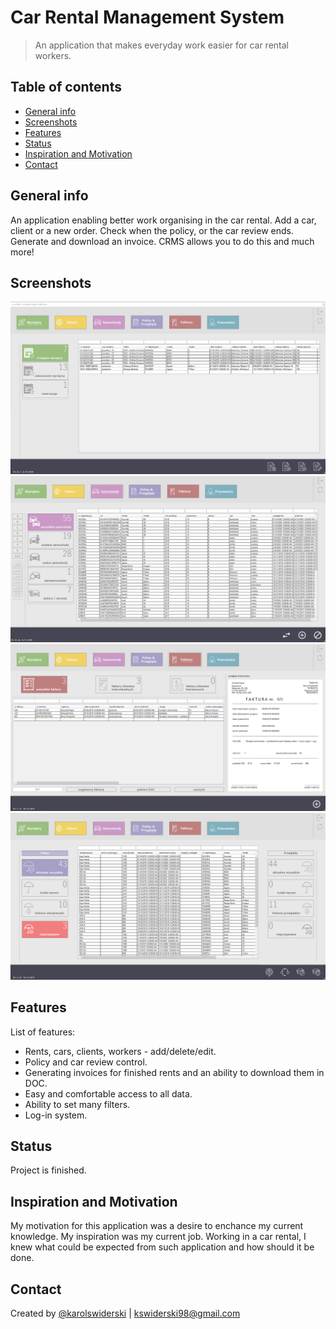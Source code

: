 # Car Rental Management System
> An application that makes everyday work easier for car rental workers.

## Table of contents
* [General info](#general-info)
* [Screenshots](#screenshots)
* [Features](#features)
* [Status](#status)
* [Inspiration and Motivation](#inspiration)
* [Contact](#contact)

## General info 
An application enabling better work organising in the car rental. Add a car, client or a new order. Check when the policy, or the car review ends. Generate and download an invoice. CRMS allows you to do this and much more!
## Screenshots
![screenshot1](./img/okno_wynajmy.png)
![screenshot2](./img/okno_samochody.png)
![screenshot3](./img/okno_faktury.png)
![screenshot4](./img/okno_polisy.png)

## Features
List of features:
* Rents, cars, clients, workers - add/delete/edit.
* Policy and car review control.
* Generating invoices for finished rents and an ability to download them in DOC.
* Easy and comfortable access to all data.
* Ability to set many filters.
* Log-in system.

## Status
Project is finished.

## Inspiration and Motivation
My motivation for this application was a desire to enchance my current knowledge. 
My inspiration was my current job. Working in a car rental, I knew what could be expected from such application and how should it be done.

## Contact
Created by [@karolswiderski](https://github.com/karolswiderski/) | kswiderski98@gmail.com
